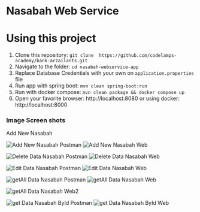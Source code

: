 # Nasabah Web Service
 
# Using this project
1. Clone this repository: `git clone  https://github.com/codelamps-academy/bank-arzailants.git`
2. Navigate to the folder: `cd nasabah-webservice-app`
3. Replace Database Credentials with your own on `application.properties` file
4. Run app with spring boot: `mvn clean spring-boot:run`
5. Run with docker compose: `mvn clean package && docker compose up`
6. Open your favorite browser: http://localhost:8080 or using docker: http://localhost:8000

### Image Screen shots

Add New Nasabah

![Add New Nasabah Postman](img/add_postman.png "Add New Nasabah Postman")
![Add New Nasabah Web](img/add_web.png "Add New Nasabah Web")

![Delete Data Nasabah Postman](img/delete_postman.png "Delete Data Nasabah Postman")
![Delete Data Nasabah Web](img/delete_web.png "Delete Data Nasabah Web")

![Edit Data Nasabah Postman](img/edit_postman.png "Edit Data Nasabah Postman")
![Edit Data Nasabah Web](img/edit_web.png "Edit Data Nasabah Web")

![getAll Data Nasabah Postman](img/getAllNasabah_postman.png "getAll Data Nasabah Postman")
![getAll Data Nasabah Web](img/getAllNasabah_web.png "getAll Data Nasabah Web")

![getAll Data Nasabah Web2](img/getAllNasabah_web2.png "getAll Data Nasabah Web")

![get Data Nasabah ById Postman](img/getById_postman.png "get Data Nasabah ById Postman")
![get Data Nasabah ById Web](img/getById_web.png "get Data Nasabah ById Web")

